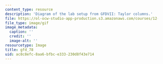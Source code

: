 ```yaml
---
content_type: resource
description: 'Diagram of the lab setup from GFDVII: Taylor columns.'
file: https://ol-ocw-studio-app-production.s3.amazonaws.com/courses/12-003-atmosphere-ocean-and-climate-dynamics-fall-2008/ac8c8efc8aa6bfbce333230d8f43e714_gfd_78.gif
file_type: image/gif
image_metadata:
  caption: ''
  credit: ''
  image-alt: ''
resourcetype: Image
title: gfd_78
uid: ac8c8efc-8aa6-bfbc-e333-230d8f43e714
---
```

